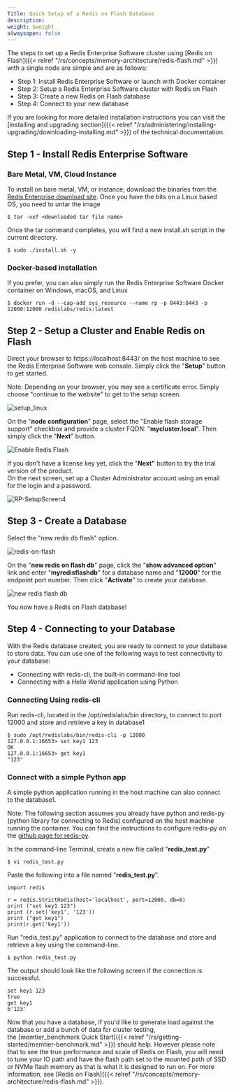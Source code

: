 ```yaml
---
Title: Quick Setup of a Redis on Flash Database
description: 
weight: $weight
alwaysopen: false
---
```

The steps to set up a Redis Enterprise Software cluster using [Redis on
Flash]({{< relref "/rs/concepts/memory-architecture/redis-flash.md" >}})
with a single node are simple and are as follows:

- Step 1: Install Redis Enterprise Software or launch with Docker
    container
- Step 2: Setup a Redis Enterprise Software cluster with Redis on
    Flash
- Step 3: Create a new Redis on Flash database
- Step 4: Connect to your new database

If you are looking for more detailed installation instructions you can
visit the [installing and upgrading
section]({{< relref "/rs/administering/installing-upgrading/downloading-installing.md" >}})
of the technical documentation.

## Step 1 - Install Redis Enterprise Software

### Bare Metal, VM, Cloud Instance

To install on bare metal, VM, or instance; download the binaries from
the [Redis Enterprise download
site](https://app.redislabs.com/#/sign-up/software?direct=true). Once
you have the bits on a Linux based OS, you need to untar the image

```src
$ tar -vxf <downloaded tar file name>
```

Once the tar command completes, you will find a new install.sh script in
the current directory.

```src
$ sudo ./install.sh -y
```

### Docker-based installation

If you prefer, you can also simply run the Redis Enterprise Software
Docker container on Windows, macOS, and Linux

```src
$ docker run -d --cap-add sys_resource --name rp -p 8443:8443 -p 12000:12000 redislabs/redis:latest
```

## Step 2 - Setup a Cluster and Enable Redis on Flash

Direct your browser to https://localhost:8443/ on the host machine to
see the Redis Enterprise Software web console. Simply click the
"**Setup**" button to get started.

Note: Depending on your browser, you may see a certificate error. Simply
choose "continue to the website" to get to the setup screen.

![setup_linux](/images/rs/setup_linux.png?width=600&height=287)

On the "**node configuration**" page, select the "Enable flash storage
support" checkbox and provide a cluster FQDN: "**mycluster.local**".
Then simply click the "**Next**" button.

![Enable Redis
Flash](/images/rs/enable_redis_flash.png?width=800&height=663)

If you don't have a license key yet, click the "**Next"** button to try
the trial version of the product.\
On the next screen, set up a Cluster Administrator account using an
email for the login and a password.

![RP-SetupScreen4](/images/rs/RP-SetupScreen4.jpeg?width=600&height=377)

## Step 3 - Create a Database

Select the "new redis db flash" option.

![redis-on-flash](/images/rs/redis-on-flash.png?width=391&height=400)

On the "**new redis on flash db**" page, click the "**show advanced
option**" link and enter "**myredisflashdb**" for a database name and
"**12000**" for the endpoint port number. Then click "**Activate**" to
create your database.

![new redis flash
db](/images/rs/newredisflashdb.png?width=700&height=714)

You now have a Redis on Flash database!

## Step 4 - Connecting to your Database

With the Redis database created, you are ready to connect to your
database to store data. You can use one of the following ways to test
connectivity to your database:

- Connecting with redis-cli, the built-in command-line tool
- Connecting with a _Hello World_ application using Python

### Connecting Using redis-cli

Run redis-cli, located in the /opt/redislabs/bin directory, to connect
to port 12000 and store and retrieve a key in database1

```src
$ sudo /opt/redislabs/bin/redis-cli -p 12000
127.0.0.1:16653> set key1 123
OK
127.0.0.1:16653> get key1
"123"
```

### Connect with a simple Python app

A simple python application running in the host machine can also connect
to the database1.

Note: The following section assumes you already have python and redis-py
(python library for connecting to Redis) configured on the host machine
running the container. You can find the instructions to configure
redis-py on the [github page for
redis-py](https://github.com/andymccurdy/redis-py).

In the command-line Terminal, create a new file called
"**redis_test.py**"

```src
$ vi redis_test.py
```

Paste the following into a file named "**redis_test.py**".

```src
import redis

r = redis.StrictRedis(host='localhost', port=12000, db=0)
print ("set key1 123")
print (r.set('key1', '123'))
print ("get key1")
print(r.get('key1'))
```

Run "redis_test.py" application to connect to the database and store
and retrieve a key using the command-line.

```src
$ python redis_test.py
```

The output should look like the following screen if the connection is
successful.

```src
set key1 123
True
get key1
b'123'
```

Now that you have a database, if you'd like to generate load against the
database or add a bunch of data for cluster testing,
the [memtier_benchmark Quick
Start]({{< relref "/rs/getting-started/memtier-benchmark.md" >}}) should
help. However please note that to see the true performance and scale of
Redis on Flash, you will need to tune your IO path and have the flash
path set to the mounted path of SSD or NVMe flash memory as that is what
it is designed to run on. For more information, see [Redis on
Flash]({{< relref "/rs/concepts/memory-architecture/redis-flash.md" >}}).
